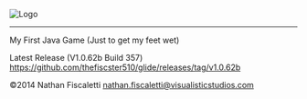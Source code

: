 ![Logo](https://f.cloud.github.com/assets/1699763/1802988/48b67814-6c0f-11e3-81ee-00158ca9da2d.png)
* * *
My First Java Game (Just to get my feet wet)

Latest Release (V1.0.62b Build 357) https://github.com/thefiscster510/glide/releases/tag/v1.0.62b

©2014 Nathan Fiscaletti
nathan.fiscaletti@visualisticstudios.com
